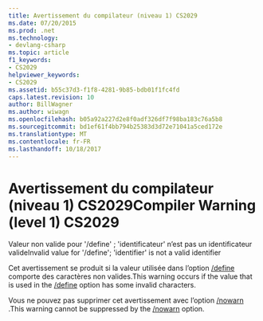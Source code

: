 ```yaml
---
title: Avertissement du compilateur (niveau 1) CS2029
ms.date: 07/20/2015
ms.prod: .net
ms.technology:
- devlang-csharp
ms.topic: article
f1_keywords:
- CS2029
helpviewer_keywords:
- CS2029
ms.assetid: b55c37d3-f1f8-4281-9b85-bdb01f1fc4fd
caps.latest.revision: 10
author: BillWagner
ms.author: wiwagn
ms.openlocfilehash: b05a92a227d2e8f0adf326df7f98ba183c76a5b8
ms.sourcegitcommit: bd1ef61f4bb794b25383d3d72e71041a5ced172e
ms.translationtype: MT
ms.contentlocale: fr-FR
ms.lasthandoff: 10/18/2017
---
```

# <a name="compiler-warning-level-1-cs2029"></a><span data-ttu-id="cbff9-102">Avertissement du compilateur (niveau 1) CS2029</span><span class="sxs-lookup"><span data-stu-id="cbff9-102">Compiler Warning (level 1) CS2029</span></span>
<span data-ttu-id="cbff9-103">Valeur non valide pour '/define' ; 'identificateur' n’est pas un identificateur valide</span><span class="sxs-lookup"><span data-stu-id="cbff9-103">Invalid value for '/define'; 'identifier' is not a valid identifier</span></span>  
  
 <span data-ttu-id="cbff9-104">Cet avertissement se produit si la valeur utilisée dans l’option [/define](../../csharp/language-reference/compiler-options/define-compiler-option.md) comporte des caractères non valides.</span><span class="sxs-lookup"><span data-stu-id="cbff9-104">This warning occurs if the value that is used in the [/define](../../csharp/language-reference/compiler-options/define-compiler-option.md) option has some invalid characters.</span></span>  
  
 <span data-ttu-id="cbff9-105">Vous ne pouvez pas supprimer cet avertissement avec l’option [/nowarn](../../csharp/language-reference/compiler-options/nowarn-compiler-option.md) .</span><span class="sxs-lookup"><span data-stu-id="cbff9-105">This warning cannot be suppressed by the [/nowarn](../../csharp/language-reference/compiler-options/nowarn-compiler-option.md) option.</span></span>
